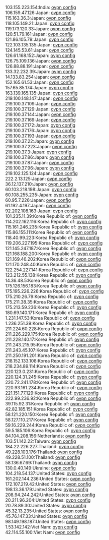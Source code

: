 103.155.223.154:India: [ovpn config](vpn/103_155_223_154.ovpn)  
106.159.47.126:Japan: [ovpn config](vpn/106_159_47_126.ovpn)  
115.163.36.3:Japan: [ovpn config](vpn/115_163_36_3.ovpn)  
118.105.149.21:Japan: [ovpn config](vpn/118_105_149_21.ovpn)  
119.173.120.33:Japan: [ovpn config](vpn/119_173_120_33.ovpn)  
120.51.79.161:Japan: [ovpn config](vpn/120_51_79_161.ovpn)  
121.86.105.79:Japan: [ovpn config](vpn/121_86_105_79.ovpn)  
122.103.135.135:Japan: [ovpn config](vpn/122_103_135_135.ovpn)  
124.145.53.61:Japan: [ovpn config](vpn/124_145_53_61.ovpn)  
126.61.168.152:Japan: [ovpn config](vpn/126_61_168_152.ovpn)  
126.75.109.136:Japan: [ovpn config](vpn/126_75_109_136.ovpn)  
126.88.88.191:Japan: [ovpn config](vpn/126_88_88_191.ovpn)  
133.32.232.39:Japan: [ovpn config](vpn/133_32_232_39.ovpn)  
14.133.83.254:Japan: [ovpn config](vpn/14_133_83_254.ovpn)  
152.165.61.53:Japan: [ovpn config](vpn/152_165_61_53.ovpn)  
157.65.85.174:Japan: [ovpn config](vpn/157_65_85_174.ovpn)  
163.139.165.135:Japan: [ovpn config](vpn/163_139_165_135.ovpn)  
219.100.148.147:Japan: [ovpn config](vpn/219_100_148_147.ovpn)  
219.100.37.109:Japan: [ovpn config](vpn/219_100_37_109.ovpn)  
219.100.37.129:Japan: [ovpn config](vpn/219_100_37_129.ovpn)  
219.100.37.144:Japan: [ovpn config](vpn/219_100_37_144.ovpn)  
219.100.37.169:Japan: [ovpn config](vpn/219_100_37_169.ovpn)  
219.100.37.172:Japan: [ovpn config](vpn/219_100_37_172.ovpn)  
219.100.37.176:Japan: [ovpn config](vpn/219_100_37_176.ovpn)  
219.100.37.193:Japan: [ovpn config](vpn/219_100_37_193.ovpn)  
219.100.37.22:Japan: [ovpn config](vpn/219_100_37_22.ovpn)  
219.100.37.223:Japan: [ovpn config](vpn/219_100_37_223.ovpn)  
219.100.37.3:Japan: [ovpn config](vpn/219_100_37_3.ovpn)  
219.100.37.86:Japan: [ovpn config](vpn/219_100_37_86.ovpn)  
219.100.37.87:Japan: [ovpn config](vpn/219_100_37_87.ovpn)  
219.100.37.96:Japan: [ovpn config](vpn/219_100_37_96.ovpn)  
219.102.125.124:Japan: [ovpn config](vpn/219_102_125_124.ovpn)  
222.2.13.125:Japan: [ovpn config](vpn/222_2_13_125.ovpn)  
36.12.137.210:Japan: [ovpn config](vpn/36_12_137_210.ovpn)  
60.103.218.198:Japan: [ovpn config](vpn/60_103_218_198.ovpn)  
60.108.255.235:Japan: [ovpn config](vpn/60_108_255_235.ovpn)  
60.95.7.226:Japan: [ovpn config](vpn/60_95_7_226.ovpn)  
61.192.4.197:Japan: [ovpn config](vpn/61_192_4_197.ovpn)  
92.202.108.163:Japan: [ovpn config](vpn/92_202_108_163.ovpn)  
101.235.11.39:Korea Republic of: [ovpn config](vpn/101_235_11_39.ovpn)  
114.202.162.116:Korea Republic of: [ovpn config](vpn/114_202_162_116.ovpn)  
115.161.246.235:Korea Republic of: [ovpn config](vpn/115_161_246_235.ovpn)  
115.86.155.111:Korea Republic of: [ovpn config](vpn/115_86_155_111.ovpn)  
118.40.99.223:Korea Republic of: [ovpn config](vpn/118_40_99_223.ovpn)  
119.206.227.195:Korea Republic of: [ovpn config](vpn/119_206_227_195.ovpn)  
121.145.247.187:Korea Republic of: [ovpn config](vpn/121_145_247_187.ovpn)  
121.168.188.200:Korea Republic of: [ovpn config](vpn/121_168_188_200.ovpn)  
121.169.46.202:Korea Republic of: [ovpn config](vpn/121_169_46_202.ovpn)  
121.170.248.40:Korea Republic of: [ovpn config](vpn/121_170_248_40.ovpn)  
122.254.227.141:Korea Republic of: [ovpn config](vpn/122_254_227_141.ovpn)  
123.212.55.138:Korea Republic of: [ovpn config](vpn/123_212_55_138.ovpn)  
14.36.48.5:Korea Republic of: [ovpn config](vpn/14_36_48_5.ovpn)  
175.126.156.183:Korea Republic of: [ovpn config](vpn/175_126_156_183.ovpn)  
175.195.226.226:Korea Republic of: [ovpn config](vpn/175_195_226_226.ovpn)  
175.210.26.79:Korea Republic of: [ovpn config](vpn/175_210_26_79.ovpn)  
175.211.38.35:Korea Republic of: [ovpn config](vpn/175_211_38_35.ovpn)  
175.213.59.236:Korea Republic of: [ovpn config](vpn/175_213_59_236.ovpn)  
180.69.140.171:Korea Republic of: [ovpn config](vpn/180_69_140_171.ovpn)  
1.231.147.53:Korea Republic of: [ovpn config](vpn/1_231_147_53.ovpn)  
1.236.251.39:Korea Republic of: [ovpn config](vpn/1_236_251_39.ovpn)  
211.224.60.228:Korea Republic of: [ovpn config](vpn/211_224_60_228.ovpn)  
211.226.229.175:Korea Republic of: [ovpn config](vpn/211_226_229_175.ovpn)  
211.228.140.17:Korea Republic of: [ovpn config](vpn/211_228_140_17.ovpn)  
211.243.215.95:Korea Republic of: [ovpn config](vpn/211_243_215_95.ovpn)  
211.243.45.107:Korea Republic of: [ovpn config](vpn/211_243_45_107.ovpn)  
211.250.191.201:Korea Republic of: [ovpn config](vpn/211_250_191_201.ovpn)  
218.152.133.108:Korea Republic of: [ovpn config](vpn/218_152_133_108.ovpn)  
218.234.89.114:Korea Republic of: [ovpn config](vpn/218_234_89_114.ovpn)  
220.123.0.231:Korea Republic of: [ovpn config](vpn/220_123_0_231.ovpn)  
220.124.31.245:Korea Republic of: [ovpn config](vpn/220_124_31_245.ovpn)  
220.72.241.178:Korea Republic of: [ovpn config](vpn/220_72_241_178.ovpn)  
220.93.161.234:Korea Republic of: [ovpn config](vpn/220_93_161_234.ovpn)  
221.151.77.129:Korea Republic of: [ovpn config](vpn/221_151_77_129.ovpn)  
222.99.236.92:Korea Republic of: [ovpn config](vpn/222_99_236_92.ovpn)  
39.115.92.31:Korea Republic of: [ovpn config](vpn/39_115_92_31.ovpn)  
42.82.185.151:Korea Republic of: [ovpn config](vpn/42_82_185_151.ovpn)  
58.121.220.150:Korea Republic of: [ovpn config](vpn/58_121_220_150.ovpn)  
58.127.110.217:Korea Republic of: [ovpn config](vpn/58_127_110_217.ovpn)  
59.16.229.244:Korea Republic of: [ovpn config](vpn/59_16_229_244.ovpn)  
59.5.185.106:Korea Republic of: [ovpn config](vpn/59_5_185_106.ovpn)  
84.104.208.156:Netherlands: [ovpn config](vpn/84_104_208_156.ovpn)  
103.51.142.22:Taiwan: [ovpn config](vpn/103_51_142_22.ovpn)  
184.22.226.227:Thailand: [ovpn config](vpn/184_22_226_227.ovpn)  
49.228.103.176:Thailand: [ovpn config](vpn/49_228_103_176.ovpn)  
49.228.51.100:Thailand: [ovpn config](vpn/49_228_51_100.ovpn)  
58.136.67.69:Thailand: [ovpn config](vpn/58_136_67_69.ovpn)  
130.0.40.149:Ukraine: [ovpn config](vpn/130_0_40_149.ovpn)  
104.218.54.137:United States: [ovpn config](vpn/104_218_54_137.ovpn)  
161.202.144.236:United States: [ovpn config](vpn/161_202_144_236.ovpn)  
172.107.219.42:United States: [ovpn config](vpn/172_107_219_42.ovpn)  
198.13.36.179:United States: [ovpn config](vpn/198_13_36_179.ovpn)  
208.94.244.242:United States: [ovpn config](vpn/208_94_244_242.ovpn)  
20.211.96.204:United States: [ovpn config](vpn/20_211_96_204.ovpn)  
20.78.89.30:United States: [ovpn config](vpn/20_78_89_30.ovpn)  
45.32.13.235:United States: [ovpn config](vpn/45_32_13_235.ovpn)  
45.76.147.33:United States: [ovpn config](vpn/45_76_147_33.ovpn)  
98.149.198.187:United States: [ovpn config](vpn/98_149_198_187.ovpn)  
1.53.142.142:Viet Nam: [ovpn config](vpn/1_53_142_142.ovpn)  
42.114.55.100:Viet Nam: [ovpn config](vpn/42_114_55_100.ovpn)  
